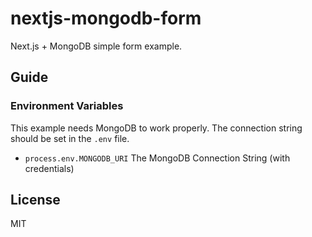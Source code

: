 # nextjs-mongodb-form

Next.js + MongoDB simple form example.

## Guide 

### Environment Variables 

This example needs MongoDB to work properly. The connection string should be set in 
the `.env` file. 

- `process.env.MONGODB_URI` The MongoDB Connection String (with credentials)

## License

MIT




